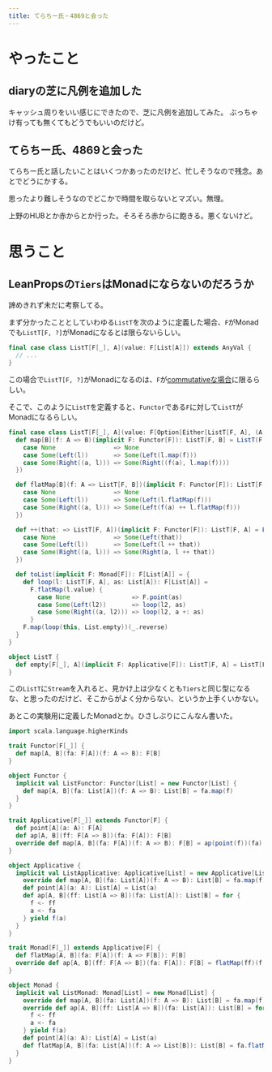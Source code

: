 ```yaml
---
title: てらちー氏・4869と会った
---
```


# やったこと

## diaryの芝に凡例を追加した

キャッシュ周りをいい感じにできたので、芝に凡例を追加してみた。
ぶっちゃけ有っても無くてもどうでもいいのだけど。

## てらちー氏、4869と会った

てらちー氏と話したいことはいくつかあったのだけど、忙しそうなので残念。あとでどうにかする。

思ったより難しそうなのでどこかで時間を取らないとマズい。無理。

上野のHUBとか赤からとか行った。そろそろ赤からに飽きる。悪くないけど。

# 思うこと

## LeanPropsの`Tiers`はMonadにならないのだろうか

諦めきれず未だに考察してる。

まず分かったこととしていわゆる`ListT`を次のように定義した場合、`F`がMonadでも`ListT[F, ?]`がMonadになるとは限らないらしい。

```scala
final case class ListT[F[_], A](value: F[List[A]]) extends AnyVal {
  // ...
}
```

この場合で`ListT[F, ?]`がMonadになるのは、`F`が[commutativeな場合](https://wiki.haskell.org/Monad#Commutative_monads)に限るらしい。

そこで、このように`ListT`を定義すると、`Functor`である`F`に対して`ListT`がMonadになるらしい。

```scala
final case class ListT[F[_], A](value: F[Option[Either[ListT[F, A], (A, ListT[F, A])]]]) {
  def map[B](f: A => B)(implicit F: Functor[F]): ListT[F, B] = ListT(F.map(this.value) {
  	case None                => None
    case Some(Left(l))       => Some(Left(l.map(f)))
  	case Some(Right((a, l))) => Some(Right((f(a), l.map(f))))
  })

  def flatMap[B](f: A => ListT[F, B])(implicit F: Functor[F]): ListT[F, B] = ListT(F.map(this.value) {
  	case None                => None
    case Some(Left(l))       => Some(Left(l.flatMap(f)))
  	case Some(Right((a, l))) => Some(Left(f(a) ++ l.flatMap(f)))
  })

  def ++(that: => ListT[F, A])(implicit F: Functor[F]): ListT[F, A] = ListT(F.map(this.value) {
  	case None                => Some(Left(that))
    case Some(Left(l))       => Some(Left(l ++ that))
  	case Some(Right((a, l))) => Some(Right(a, l ++ that))
  })

  def toList(implicit F: Monad[F]): F[List[A]] = {
    def loop(l: ListT[F, A], as: List[A]): F[List[A]] =
      F.flatMap(l.value) {
        case None                 => F.point(as)
        case Some(Left(l2))       => loop(l2, as)
        case Some(Right((a, l2))) => loop(l2, a +: as)
      }
    F.map(loop(this, List.empty))(_.reverse)
  }
}

object ListT {
  def empty[F[_], A](implicit F: Applicative[F]): ListT[F, A] = ListT[F, A](F.point(None))
}
```

この`ListT`に`Stream`を入れると、見かけ上は少なくとも`Tiers`と同じ型になるな、と思ったのだけど、そこからがよく分からない、というか上手くいかない。

あとこの実験用に定義したMonadとか。ひさしぶりにこんなん書いた。

```scala
import scala.language.higherKinds

trait Functor[F[_]] {
  def map[A, B](fa: F[A])(f: A => B): F[B]
}

object Functor {
  implicit val ListFunctor: Functor[List] = new Functor[List] {
    def map[A, B](fa: List[A])(f: A => B): List[B] = fa.map(f)
  }
}

trait Applicative[F[_]] extends Functor[F] {
  def point[A](a: A): F[A]
  def ap[A, B](ff: F[A => B])(fa: F[A]): F[B]
  override def map[A, B](fa: F[A])(f: A => B): F[B] = ap(point(f))(fa)
}

object Applicative {
  implicit val ListApplicative: Applicative[List] = new Applicative[List] {
    override def map[A, B](fa: List[A])(f: A => B): List[B] = fa.map(f)
    def point[A](a: A): List[A] = List(a)
    def ap[A, B](ff: List[A => B])(fa: List[A]): List[B] = for {
      f <- ff
      a <- fa
    } yield f(a)
  }
}

trait Monad[F[_]] extends Applicative[F] {
  def flatMap[A, B](fa: F[A])(f: A => F[B]): F[B]
  override def ap[A, B](ff: F[A => B])(fa: F[A]): F[B] = flatMap(ff)(f => map(fa)(f))
}

object Monad {
  implicit val ListMonad: Monad[List] = new Monad[List] {
    override def map[A, B](fa: List[A])(f: A => B): List[B] = fa.map(f)
    override def ap[A, B](ff: List[A => B])(fa: List[A]): List[B] = for {
      f <- ff
      a <- fa
    } yield f(a)
    def point[A](a: A): List[A] = List(a)
    def flatMap[A, B](fa: List[A])(f: A => List[B]): List[B] = fa.flatMap(f)
  }
}
```
